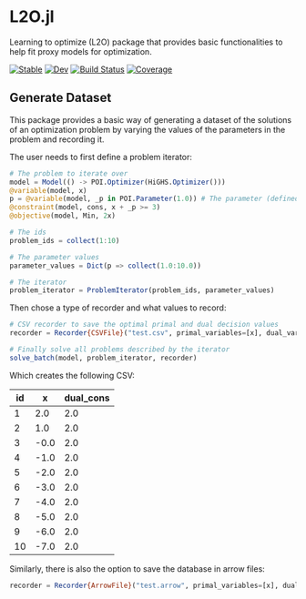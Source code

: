 # L2O.jl
Learning to optimize (L2O) package that provides basic functionalities to help fit proxy models for optimization.

[![Stable](https://img.shields.io/badge/docs-stable-blue.svg)](https://andrewrosemberg.github.io/L2O.jl/stable/)
[![Dev](https://img.shields.io/badge/docs-dev-blue.svg)](https://andrewrosemberg.github.io/L2O.jl/dev/)
[![Build Status](https://github.com/andrewrosemberg/L2O.jl/actions/workflows/CI.yml/badge.svg?branch=main)](https://github.com/andrewrosemberg/L2O.jl/actions/workflows/CI.yml?query=branch%3Amain)
[![Coverage](https://codecov.io/gh/andrewrosemberg/L2O.jl/branch/main/graph/badge.svg)](https://codecov.io/gh/andrewrosemberg/L2O.jl)

## Generate Dataset
This package provides a basic way of generating a dataset of the solutions of an optimization problem by varying the values of the parameters in the problem and recording it.

The user needs to first define a problem iterator:

```julia
# The problem to iterate over
model = Model(() -> POI.Optimizer(HiGHS.Optimizer()))
@variable(model, x)
p = @variable(model, _p in POI.Parameter(1.0)) # The parameter (defined using POI)
@constraint(model, cons, x + _p >= 3)
@objective(model, Min, 2x)

# The ids
problem_ids = collect(1:10)

# The parameter values
parameter_values = Dict(p => collect(1.0:10.0))

# The iterator
problem_iterator = ProblemIterator(problem_ids, parameter_values)
```

Then chose a type of recorder and what values to record:

```julia
# CSV recorder to save the optimal primal and dual decision values
recorder = Recorder{CSVFile}("test.csv", primal_variables=[x], dual_variables=[cons])

# Finally solve all problems described by the iterator
solve_batch(model, problem_iterator, recorder)
```

Which creates the following CSV:

| id |   x  | dual_cons |
|----|------|-----------|
|  1 |  2.0 |       2.0 |
|  2 |  1.0 |       2.0 |
|  3 | -0.0 |       2.0 |
|  4 | -1.0 |       2.0 |
|  5 | -2.0 |       2.0 |
|  6 | -3.0 |       2.0 |
|  7 | -4.0 |       2.0 |
|  8 | -5.0 |       2.0 |
|  9 | -6.0 |       2.0 |
| 10 | -7.0 |       2.0 |

Similarly, there is also the option to save the database in arrow files:

```julia
recorder = Recorder{ArrowFile}("test.arrow", primal_variables=[x], dual_variables=[cons])
```
